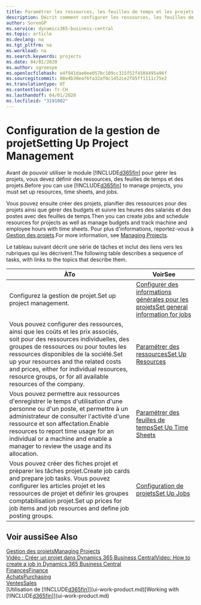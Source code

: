 ```yaml
---
title: Paramétrer les ressources, les feuilles de temps et les projets| Microsoft Docs
description: Décrit comment configurer les ressources, les feuilles de temps et les projets pour la gestion des projets.
author: SorenGP
ms.service: dynamics365-business-central
ms.topic: article
ms.devlang: na
ms.tgt_pltfrm: na
ms.workload: na
ms.search.keywords: projects
ms.date: 04/01/2020
ms.author: sgroespe
ms.openlocfilehash: e4f941dae0ee057bc109cc315f52f4504495a96f
ms.sourcegitcommit: 88e4b30eaf6fa32af0c1452ce2f85ff1111c75e2
ms.translationtype: HT
ms.contentlocale: fr-CH
ms.lasthandoff: 04/01/2020
ms.locfileid: "3191082"
---
```

# <a name="setting-up-project-management"></a><span data-ttu-id="8ca44-103">Configuration de la gestion de projet</span><span class="sxs-lookup"><span data-stu-id="8ca44-103">Setting Up Project Management</span></span>
<span data-ttu-id="8ca44-104">Avant de pouvoir utiliser le module [!INCLUDE[d365fin](includes/d365fin_md.md)] pour gérer les projets, vous devez définir des ressources, des feuilles de temps et des projets.</span><span class="sxs-lookup"><span data-stu-id="8ca44-104">Before you can use [!INCLUDE[d365fin](includes/d365fin_md.md)] to manage projects, you must set up resources, time sheets, and jobs.</span></span>

<span data-ttu-id="8ca44-105">Vous pouvez ensuite créer des projets, planifier des ressources pour des projets ainsi que gérer des budgets et suivre les heures des salariés et des postes avec des feuilles de temps.</span><span class="sxs-lookup"><span data-stu-id="8ca44-105">Then you can create jobs and schedule resources for projects as well as manage budgets and track machine and employee hours with time sheets.</span></span> <span data-ttu-id="8ca44-106">Pour plus d'informations, reportez-vous à [Gestion des projets](projects-manage-projects.md).</span><span class="sxs-lookup"><span data-stu-id="8ca44-106">For more information, see [Managing Projects](projects-manage-projects.md).</span></span>  

<span data-ttu-id="8ca44-107">Le tableau suivant décrit une série de tâches et inclut des liens vers les rubriques qui les décrivent.</span><span class="sxs-lookup"><span data-stu-id="8ca44-107">The following table describes a sequence of tasks, with links to the topics that describe them.</span></span>

| <span data-ttu-id="8ca44-108">À</span><span class="sxs-lookup"><span data-stu-id="8ca44-108">To</span></span> | <span data-ttu-id="8ca44-109">Voir</span><span class="sxs-lookup"><span data-stu-id="8ca44-109">See</span></span> |
| --- | --- |
| <span data-ttu-id="8ca44-110">Configurez la gestion de projet.</span><span class="sxs-lookup"><span data-stu-id="8ca44-110">Set up project management.</span></span>|[<span data-ttu-id="8ca44-111">Configurer des informations générales pour les projets</span><span class="sxs-lookup"><span data-stu-id="8ca44-111">Set general information for jobs</span></span>](projects-how-setup-jobs.md#to-set-general-information-for-jobs)|
| <span data-ttu-id="8ca44-112">Vous pouvez configurer des ressources, ainsi que les coûts et les prix associés, soit pour des ressources individuelles, des groupes de ressources ou pour toutes les ressources disponibles de la société.</span><span class="sxs-lookup"><span data-stu-id="8ca44-112">Set up your resources and the related costs and prices, either for individual resources, resource groups, or for all available resources of the company.</span></span> |[<span data-ttu-id="8ca44-113">Paramétrer des ressources</span><span class="sxs-lookup"><span data-stu-id="8ca44-113">Set Up Resources</span></span>](projects-how-setup-resources.md) |
| <span data-ttu-id="8ca44-114">Vous pouvez permettre aux ressources d'enregistrer le temps d'utilisation d'une personne ou d'un poste, et permettre à un administrateur de consulter l'activité d'une ressource et son affectation.</span><span class="sxs-lookup"><span data-stu-id="8ca44-114">Enable resources to report time usage for an individual or a machine and enable a manager to review the usage and its allocation.</span></span> |[<span data-ttu-id="8ca44-115">Paramétrer des feuilles de temps</span><span class="sxs-lookup"><span data-stu-id="8ca44-115">Set Up Time Sheets</span></span>](projects-how-setup-time-sheets.md) |
| <span data-ttu-id="8ca44-116">Vous pouvez créer des fiches projet et préparer les tâches projet.</span><span class="sxs-lookup"><span data-stu-id="8ca44-116">Create job cards and prepare job tasks.</span></span> <span data-ttu-id="8ca44-117">Vous pouvez configurer les articles projet et les ressources de projet et définir les groupes comptabilisation projet.</span><span class="sxs-lookup"><span data-stu-id="8ca44-117">Set up prices for job items and job resources and define job posting groups.</span></span> |[<span data-ttu-id="8ca44-118">Configuration de projets</span><span class="sxs-lookup"><span data-stu-id="8ca44-118">Set Up Jobs</span></span>](projects-how-setup-jobs.md) |

## <a name="see-also"></a><span data-ttu-id="8ca44-119">Voir aussi</span><span class="sxs-lookup"><span data-stu-id="8ca44-119">See Also</span></span>

[<span data-ttu-id="8ca44-120">Gestion des projets</span><span class="sxs-lookup"><span data-stu-id="8ca44-120">Managing Projects</span></span>](projects-manage-projects.md)  
[<span data-ttu-id="8ca44-121">Vidéo : Créer un projet dans Dynamics 365 Business Central</span><span class="sxs-lookup"><span data-stu-id="8ca44-121">Video: How to create a job in Dynamics 365 Business Central</span></span>](https://www.youtube.com/watch?v=VqaPWr7BWmw)  
[<span data-ttu-id="8ca44-122">Finances</span><span class="sxs-lookup"><span data-stu-id="8ca44-122">Finance</span></span>](finance.md)  
[<span data-ttu-id="8ca44-123">Achats</span><span class="sxs-lookup"><span data-stu-id="8ca44-123">Purchasing</span></span>](purchasing-manage-purchasing.md)  
[<span data-ttu-id="8ca44-124">Ventes</span><span class="sxs-lookup"><span data-stu-id="8ca44-124">Sales</span></span>](sales-manage-sales.md)  
<span data-ttu-id="8ca44-125">[Utilisation de [!INCLUDE[d365fin](includes/d365fin_md.md)]](ui-work-product.md)</span><span class="sxs-lookup"><span data-stu-id="8ca44-125">[Working with [!INCLUDE[d365fin](includes/d365fin_md.md)]](ui-work-product.md)</span></span>  
